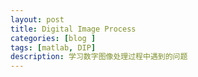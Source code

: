 ```yaml
---
layout: post
title: Digital Image Process
categories: [blog ]
tags: [matlab, DIP]
description: 学习数字图像处理过程中遇到的问题
---
```

